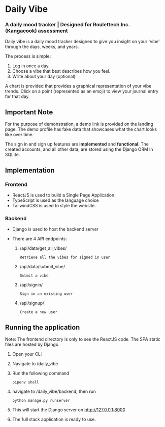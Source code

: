# Daily Vibe

### A daily mood tracker | Designed for Roulettech Inc. (Kangacook) assessment

Daily vibe is a daily mood tracker designed to give you insight on your 'vibe' through the days, weeks, and years.

The process is simple:

1. Log in once a day.
2. Choose a vibe that best describes how you feel.
3. Write about your day (optional)

A chart is provided that provides a graphical representation of your vibe trends. Click on a point (represented as an emoji) to view your journal entry for that day.

## Important Note

For the purpose of demonstration, a demo link is provided on the landing page. The demo profile has fake data that showcases what the chart looks like over time.

The sign in and sign up features are <b>implemented</b> and <b>functional</b>. The created accounts, and all other data, are stored using the Django ORM in SQLite.

## Implementation

### Frontend

- ReactJS is used to build a Single Page Application.</br>
- TypeScript is used as the language choice</br>
- TailwindCSS is used to style the website.

### Backend

- Django is used to host the backend server
- There are 4 API endpoints:

  1.  /api/data/get_all_vibes/

          Retrieve all the vibes for signed in user

  1.  /api/data/submit_vibe/

          Submit a vibe

  1.  /api/signin/

          Sign in an existing user

  1.  /api/signup/

          Create a new user

## Running the application

Note: The frontend directory is only to see the ReactJS code. The SPA static files are hosted by Django.

1.  Open your CLI

1.  Navigate to /daily_vibe

1.  Run the following command

        pipenv shell

1.  navigate to /daily_vibe/backend, then run

        python manage.py runserver

1.  This will start the Django server on http://127.0.0.1:8000

1.  The full stack application is ready to use.
